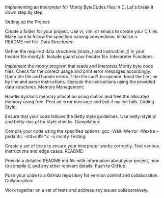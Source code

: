 Implementing an interpreter for Monty ByteCodes files in C. Let's break it down step by step.

Setting up the Project:

Create a folder for your project.
Use vi, vim, or emacs to create your C files. Make sure to follow the specified naming conventions.
Initialize a README.md file.
Data Structures:

Define the required data structures (stack_t and instruction_t) in your header file monty.h.
Include guard your header file.
Interpreter Functions:

Implement the monty program that reads and interprets Monty byte code files.
Check for the correct usage and print error messages accordingly.
Open the file and handle errors if the file can't be opened.
Read the file line by line and parse instructions.
Execute the instructions using the provided data structures.
Memory Management:

Handle dynamic memory allocation using malloc and free the allocated memory using free.
Print an error message and exit if malloc fails.
Coding Style:

Ensure that your code follows the Betty style guidelines. Use betty-style.pl and betty-doc.pl for style checks.
Compilation:

Compile your code using the specified options: gcc -Wall -Werror -Wextra -pedantic -std=c89 *.c -o monty
Testing:

Create a set of tests to ensure your interpreter works correctly. Test various instructions and edge cases.
README:

Provide a detailed README.md file with information about your project, how to compile it, and any other relevant details.
Push to GitHub:

Push your code to a GitHub repository for version control and collaboration.
Collaboration:

Work together on a set of tests and address any issues collaboratively.
